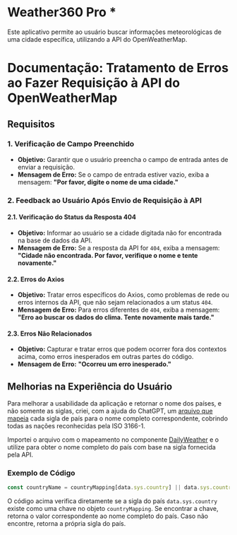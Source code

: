 # Weather360 Pro *
Este aplicativo permite ao usuário buscar informações meteorológicas de uma cidade específica, utilizando a API do OpenWeatherMap. 


# Documentação: Tratamento de Erros ao Fazer Requisição à API do OpenWeatherMap

## Requisitos

### 1. Verificação de Campo Preenchido

- **Objetivo:** Garantir que o usuário preencha o campo de entrada antes de enviar a requisição.
- **Mensagem de Erro:** Se o campo de entrada estiver vazio, exiba a mensagem: **"Por favor, digite o nome de uma cidade."**

### 2. Feedback ao Usuário Após Envio de Requisição à API

#### 2.1. Verificação do Status da Resposta 404

- **Objetivo:** Informar ao usuário se a cidade digitada não for encontrada na base de dados da API.
- **Mensagem de Erro:** Se a resposta da API for `404`, exiba a mensagem: **"Cidade não encontrada. Por favor, verifique o nome e tente novamente."**

#### 2.2. Erros do Axios

- **Objetivo:** Tratar erros específicos do Axios, como problemas de rede ou erros internos da API, que não sejam relacionados a um status `404`.
- **Mensagem de Erro:** Para erros diferentes de `404`, exiba a mensagem: **"Erro ao buscar os dados do clima. Tente novamente mais tarde."**

#### 2.3. Erros Não Relacionados

- **Objetivo:** Capturar e tratar erros que podem ocorrer fora dos contextos acima, como erros inesperados em outras partes do código.
- **Mensagem de Erro:** **"Ocorreu um erro inesperado."**


## Melhorias na Experiência do Usuário

Para melhorar a usabilidade da aplicação e retornar o nome dos países, e não somente as siglas, criei, com a ajuda do ChatGPT, um [arquivo que mapeia](https://github.com/severidade/weather360-pro/blob/main/src/utils/countries.tsx) cada sigla de país para o nome completo correspondente, cobrindo todas as nações reconhecidas pela ISO 3166-1.

Importei o arquivo com o mapeamento no componente [DailyWeather](https://github.com/severidade/weather360-pro/blob/main/src/components/DailyWeather/index.tsx) e o utilize para obter o nome completo do país com base na sigla fornecida pela API.

### Exemplo de Código

```typescript
const countryName = countryMapping[data.sys.country] || data.sys.country;
```

O código acima verifica diretamente se a sigla do país ``data.sys.country`` existe como uma chave no objeto ``countryMapping``. Se encontrar a chave, retorna o valor correspondente ao nome completo do país. Caso não encontre, retorna a própria sigla do país.
